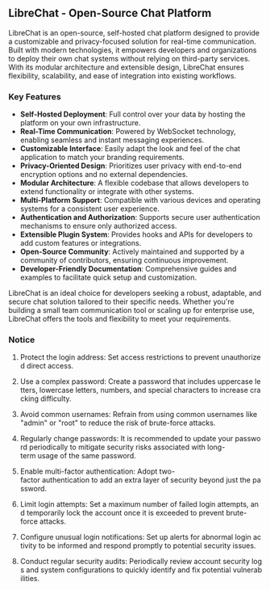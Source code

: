 ## LibreChat - Open-Source Chat Platform

LibreChat is an open-source, self-hosted chat platform designed to provide a customizable and privacy-focused solution for real-time communication. Built with modern technologies, it empowers developers and organizations to deploy their own chat systems without relying on third-party services. With its modular architecture and extensible design, LibreChat ensures flexibility, scalability, and ease of integration into existing workflows.

### Key Features

- **Self-Hosted Deployment**: Full control over your data by hosting the platform on your own infrastructure.
- **Real-Time Communication**: Powered by WebSocket technology, enabling seamless and instant messaging experiences.
- **Customizable Interface**: Easily adapt the look and feel of the chat application to match your branding requirements.
- **Privacy-Oriented Design**: Prioritizes user privacy with end-to-end encryption options and no external dependencies.
- **Modular Architecture**: A flexible codebase that allows developers to extend functionality or integrate with other systems.
- **Multi-Platform Support**: Compatible with various devices and operating systems for a consistent user experience.
- **Authentication and Authorization**: Supports secure user authentication mechanisms to ensure only authorized access.
- **Extensible Plugin System**: Provides hooks and APIs for developers to add custom features or integrations.
- **Open-Source Community**: Actively maintained and supported by a community of contributors, ensuring continuous improvement.
- **Developer-Friendly Documentation**: Comprehensive guides and examples to facilitate quick setup and customization.

LibreChat is an ideal choice for developers seeking a robust, adaptable, and secure chat solution tailored to their specific needs. Whether you're building a small team communication tool or scaling up for enterprise use, LibreChat offers the tools and flexibility to meet your requirements.

### Notice

1.  Protect the login address: Set access restrictions to prevent unauthorized direct access.
    
2.  Use a complex password: Create a password that includes uppercase letters, lowercase letters, numbers, and special characters to increase cracking difficulty.
    
3.  Avoid common usernames: Refrain from using common usernames like "admin" or "root" to reduce the risk of brute-force attacks.
    
4.  Regularly change passwords: It is recommended to update your password periodically to mitigate security risks associated with long-term usage of the same password.
    
5.  Enable multi-factor authentication: Adopt two-factor authentication to add an extra layer of security beyond just the password.
    
6.  Limit login attempts: Set a maximum number of failed login attempts, and temporarily lock the account once it is exceeded to prevent brute-force attacks.
    
7.  Configure unusual login notifications: Set up alerts for abnormal login activity to be informed and respond promptly to potential security issues.
    
8.  Conduct regular security audits: Periodically review account security logs and system configurations to quickly identify and fix potential vulnerabilities.
        